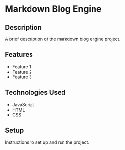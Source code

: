# Markdown Blog Engine

## Description

A brief description of the markdown blog engine project.

## Features

- Feature 1
- Feature 2
- Feature 3

## Technologies Used

- JavaScript
- HTML
- CSS

## Setup

Instructions to set up and run the project.
